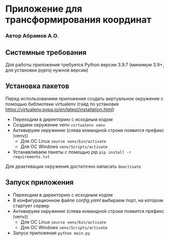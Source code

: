 # Приложение для трансформирования координат
### Автор Абрамов А.О.
## Системные требования
Для работы приложения требуется Python версии 3.9.7 (минимум 3.9+, для установки pyproj нужной версии)
## Установка пакетов
Перед использованием приложения создать виртуальное окружение с помощью библиотеки virtualenv (гайд по установке https://virtualenv.pypa.io/en/latest/installation.html)
* Переходим в директорию с исходным кодом
* Создаем окружение venv `virtualenv venv`
* Активируем окружение (слева командной строки появится префикс (venv))
  * Для ОС Linux `source venv/bin/activate`
  * Для ОС Windows `venv/Scripts/activate`
* Устанавливаем пакеты с помощью pip `pip install -r requirements.txt`

Для деактивации окружения достаточно написать `deactivate`
## Запуск приложения
* Переходим в директорию с исходным кодом
* В конфигурационном файле _config.yaml_ выбираем порт, на котором стартует сервер
* Активируем окружение (слева командной строки появится префикс (venv))
  * Для ОС Linux `source venv/bin/activate`
  * Для ОС Windows `venv/Scripts/activate`
* Запуск приложения `python main.py`